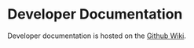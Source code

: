 # Developer Documentation

Developer documentation is hosted on the [Github Wiki](https://github.com/conjure-cp/conjure-oxide/wiki).
